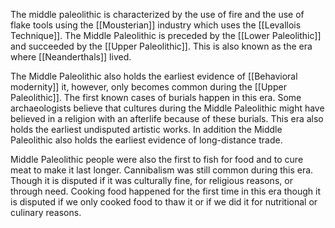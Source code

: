 The middle paleolithic is characterized by the use of fire and the use of flake tools using the [[Mousterian]] industry which uses the [[Levallois Technique]]. The Middle Paleolithic is preceded by the [[Lower Paleolithic]] and succeeded by the [[Upper Paleolithic]]. This is also known as the era where [[Neanderthals]] lived.

The Middle Paleolithic also holds the earliest evidence of [[Behavioral modernity]] it, however, only becomes common during the [[Upper Paleolithic]]. The first known cases of burials happen in this era. Some archaeologists believe that cultures during the Middle Paleolithic might have believed in a religion with an afterlife because of these burials. This era also holds the earliest undisputed artistic works. In addition the Middle Paleolithic also holds the earliest evidence of long-distance trade.

Middle Paleolithic people were also the first to fish for food and to cure meat to make it last longer. Cannibalism was still common during this era. Though it is disputed if it was culturally fine, for religious reasons, or through need. Cooking food happened for the first time in this era though it is disputed if we only cooked food to thaw it or if we did it for nutritional or culinary reasons.